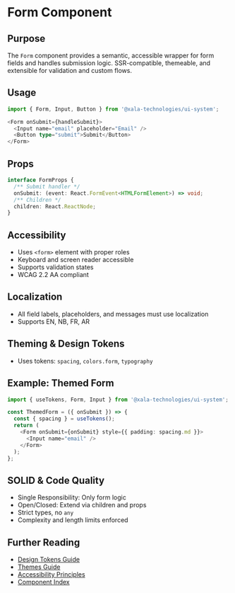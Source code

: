 # Form Component

## Purpose
The `Form` component provides a semantic, accessible wrapper for form fields and handles submission logic. SSR-compatible, themeable, and extensible for validation and custom flows.

## Usage
```typescript
import { Form, Input, Button } from '@xala-technologies/ui-system';

<Form onSubmit={handleSubmit}>
  <Input name="email" placeholder="Email" />
  <Button type="submit">Submit</Button>
</Form>
```

## Props
```typescript
interface FormProps {
  /** Submit handler */
  onSubmit: (event: React.FormEvent<HTMLFormElement>) => void;
  /** Children */
  children: React.ReactNode;
}
```

## Accessibility
- Uses `<form>` element with proper roles
- Keyboard and screen reader accessible
- Supports validation states
- WCAG 2.2 AA compliant

## Localization
- All field labels, placeholders, and messages must use localization
- Supports EN, NB, FR, AR

## Theming & Design Tokens
- Uses tokens: `spacing`, `colors.form`, `typography`

## Example: Themed Form
```typescript
import { useTokens, Form, Input } from '@xala-technologies/ui-system';

const ThemedForm = ({ onSubmit }) => {
  const { spacing } = useTokens();
  return (
    <Form onSubmit={onSubmit} style={{ padding: spacing.md }}>
      <Input name="email" />
    </Form>
  );
};
```

## SOLID & Code Quality
- Single Responsibility: Only form logic
- Open/Closed: Extend via children and props
- Strict types, no `any`
- Complexity and length limits enforced

## Further Reading
- [Design Tokens Guide](../design-tokens.md)
- [Themes Guide](../themes.md)
- [Accessibility Principles](../architecture.md)
- [Component Index](./README.md)
